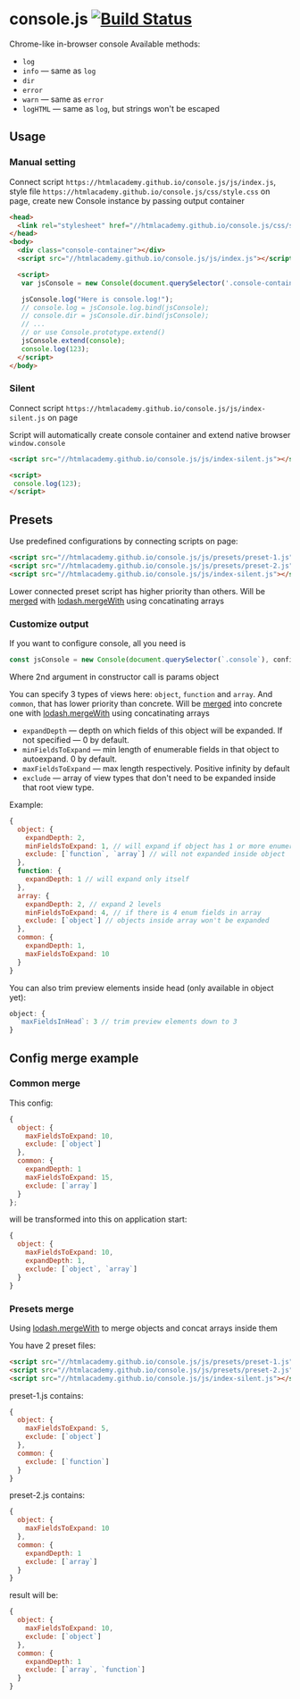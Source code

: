# console.js [![Build Status](https://travis-ci.org/htmlacademy/console.js.svg?branch=master)](https://travis-ci.org/htmlacademy/console.js)
Chrome-like in-browser console
Available methods:
 * `log`
 * `info` — same as `log`
 * `dir`
 * `error`
 * `warn` — same as `error`
 * `logHTML` — same as `log`, but strings won't be escaped

## Usage


### Manual setting

Connect script `https://htmlacademy.github.io/console.js/js/index.js`,
style file `https://htmlacademy.github.io/console.js/css/style.css` on page,
create new Console instance by passing output container

```html
<head>
  <link rel="stylesheet" href="//htmlacademy.github.io/console.js/css/style.css">
</head>
<body>
  <div class="console-container"></div>
  <script src="//htmlacademy.github.io/console.js/js/index.js"></script>

  <script>
   var jsConsole = new Console(document.querySelector('.console-container'));

   jsConsole.log("Here is console.log!");
   // console.log = jsConsole.log.bind(jsConsole);
   // console.dir = jsConsole.dir.bind(jsConsole);
   // ...
   // or use Console.prototype.extend()
   jsConsole.extend(console);
   console.log(123);
  </script>
</body>
```

### Silent

Connect script `https://htmlacademy.github.io/console.js/js/index-silent.js` on page

Script will automatically create console container and extend native browser `window.console`

```html
<script src="//htmlacademy.github.io/console.js/js/index-silent.js"></script>

<script>
 console.log(123);
</script>
```

## Presets

Use predefined configurations by connecting scripts on page:

```html
<script src="//htmlacademy.github.io/console.js/js/presets/preset-1.js"></script>
<script src="//htmlacademy.github.io/console.js/js/presets/preset-2.js"></script>
<script src="//htmlacademy.github.io/console.js/js/index-silent.js"></script>
```

Lower connected preset script has higher priority than others. Will be [merged](#presets-merge) with
[lodash.mergeWith](https://lodash.com/docs/4.17.10#mergeWith) using concatinating arrays

### Customize output

If you want to configure console, all you need is
```js
const jsConsole = new Console(document.querySelector(`.console`), config);
```

Where 2nd argument in constructor call is params object

You can specify 3 types of views here: `object`, `function` and `array`.
And `common`, that has lower priority than concrete. Will be [merged](#presets-merge) into concrete one
with [lodash.mergeWith](https://lodash.com/docs/4.17.10#mergeWith) using concatinating arrays

* `expandDepth` — depth on which fields of this object will be expanded. If not specified — 0 by default.
* `minFieldsToExpand` — min length of enumerable fields in that object to autoexpand. 0 by default.
* `maxFieldsToExpand` — max length respectively. Positive infinity by default
* `exclude` — array of view types that don't need to be expanded inside that root view type.

Example:
```js
{
  object: {
    expandDepth: 2,
    minFieldsToExpand: 1, // will expand if object has 1 or more enumerable fields
    exclude: [`function`, `array`] // will not expanded inside object
  },
  function: {
    expandDepth: 1 // will expand only itself
  },
  array: {
    expandDepth: 2, // expand 2 levels
    minFieldsToExpand: 4, // if there is 4 enum fields in array
    exclude: [`object`] // objects inside array won't be expanded
  },
  common: {
    expandDepth: 1,
    maxFieldsToExpand: 10
  }
}
```

You can also trim preview elements inside head (only available in object yet):
```js
object: {
  `maxFieldsInHead`: 3 // trim preview elements down to 3
}
```

## Config merge example

### Common merge

This config:
```js
{
  object: {
    maxFieldsToExpand: 10,
    exclude: [`object`]
  },
  common: {
    expandDepth: 1
    maxFieldsToExpand: 15,
    exclude: [`array`]
  }
};
```

will be transformed into this on application start:

```js
{
  object: {
    maxFieldsToExpand: 10,
    expandDepth: 1,
    exclude: [`object`, `array`]
  }
}
```

### Presets merge

Using [lodash.mergeWith](https://lodash.com/docs/4.17.10#mergeWith) to merge objects
and concat arrays inside them

You have 2 preset files:
```html
<script src="//htmlacademy.github.io/console.js/js/presets/preset-1.js"></script>
<script src="//htmlacademy.github.io/console.js/js/presets/preset-2.js"></script>
<script src="//htmlacademy.github.io/console.js/js/index-silent.js"></script>
```

preset-1.js contains:
```js
{
  object: {
    maxFieldsToExpand: 5,
    exclude: [`object`]
  },
  common: {
    exclude: [`function`]
  }
}
```

preset-2.js contains:

```js
{
  object: {
    maxFieldsToExpand: 10
  },
  common: {
    expandDepth: 1
    exclude: [`array`]
  }
}
```

result will be:

```js
{
  object: {
    maxFieldsToExpand: 10,
    exclude: [`object`]
  },
  common: {
    expandDepth: 1
    exclude: [`array`, `function`]
  }
}
```
